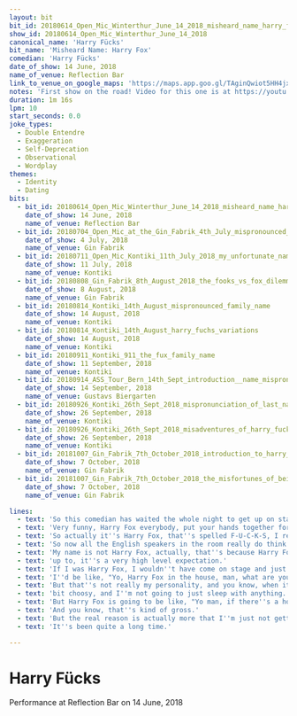 ```yaml
---
layout: bit
bit_id: 20180614_Open_Mic_Winterthur_June_14_2018_misheard_name_harry_fox
show_id: 20180614_Open_Mic_Winterthur_June_14_2018
canonical_name: 'Harry Fücks'
bit_name: 'Misheard Name: Harry Fox'
comedian: 'Harry Fücks'
date_of_show: 14 June, 2018
name_of_venue: Reflection Bar
link_to_venue_on_google_maps: 'https://maps.app.goo.gl/TAginQwiot5HH4jx5'
notes: 'First show on the road! Video for this one is at https://youtu.be/Ze14qI6weo4'
duration: 1m 16s
lpm: 10
start_seconds: 0.0
joke_types:
  - Double Entendre
  - Exaggeration
  - Self-Deprecation
  - Observational
  - Wordplay
themes:
  - Identity
  - Dating
bits:
  - bit_id: 20180614_Open_Mic_Winterthur_June_14_2018_misheard_name_harry_fox
    date_of_show: 14 June, 2018
    name_of_venue: Reflection Bar
  - bit_id: 20180704_Open_Mic_at_the_Gin_Fabrik_4th_July_mispronounced_name
    date_of_show: 4 July, 2018
    name_of_venue: Gin Fabrik
  - bit_id: 20180711_Open_Mic_Kontiki_11th_July_2018_my_unfortunate_name
    date_of_show: 11 July, 2018
    name_of_venue: Kontiki
  - bit_id: 20180808_Gin_Fabrik_8th_August_2018_the_fooks_vs_fox_dilemma
    date_of_show: 8 August, 2018
    name_of_venue: Gin Fabrik
  - bit_id: 20180814_Kontiki_14th_August_mispronounced_family_name
    date_of_show: 14 August, 2018
    name_of_venue: Kontiki
  - bit_id: 20180814_Kontiki_14th_August_harry_fuchs_variations
    date_of_show: 14 August, 2018
    name_of_venue: Kontiki
  - bit_id: 20180911_Kontiki_911_the_fux_family_name
    date_of_show: 11 September, 2018
    name_of_venue: Kontiki
  - bit_id: 20180914_ASS_Tour_Bern_14th_Sept_introduction__name_mispronunciation
    date_of_show: 14 September, 2018
    name_of_venue: Gustavs Biergarten
  - bit_id: 20180926_Kontiki_26th_Sept_2018_mispronunciation_of_last_name
    date_of_show: 26 September, 2018
    name_of_venue: Kontiki
  - bit_id: 20180926_Kontiki_26th_Sept_2018_misadventures_of_harry_fucks
    date_of_show: 26 September, 2018
    name_of_venue: Kontiki
  - bit_id: 20181007_Gin_Fabrik_7th_October_2018_introduction_to_harry_fuchs
    date_of_show: 7 October, 2018
    name_of_venue: Gin Fabrik
  - bit_id: 20181007_Gin_Fabrik_7th_October_2018_the_misfortunes_of_being_harry_fuchs
    date_of_show: 7 October, 2018
    name_of_venue: Gin Fabrik

lines:
  - text: 'So this comedian has waited the whole night to get up on stage, and here he is everybody.'
  - text: 'Very funny, Harry Fox everybody, put your hands together for him.'
  - text: 'So actually it''s Harry Fox, that''s spelled F-U-C-K-S, I repeat, F-U-C-K-S.'
  - text: 'So now all the English speakers in the room really do think my name is Harry Fox.'
  - text: 'My name is not Harry Fox, actually, that''s because Harry Fox is a very hard name to live'
  - text: 'up to, it''s a very high level expectation.'
  - text: 'If I was Harry Fox, I wouldn''t have come on stage and just said "Hi, I''m Harry."'
  - text: 'I''d be like, "Yo, Harry Fox in the house, man, what are you doing?"'
  - text: 'But that''s not really my personality, and you know, when it comes to dating, I''m a little'
  - text: 'bit choosy, and I''m not going to just sleep with anything.'
  - text: 'But Harry Fox is going to be like, "Yo man, if there''s a hole, I''m good."'
  - text: 'And you know, that''s kind of gross.'
  - text: 'But the real reason is actually more that I''m just not getting any.'
  - text: 'It''s been quite a long time.'

---
```


# Harry Fücks

Performance at Reflection Bar on 14 June, 2018
